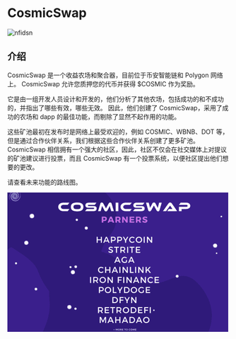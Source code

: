 # CosmicSwap




![nfidsn](\nfidsn.png)

## 介绍
<p>CosmicSwap 是一个收益农场和聚合器，目前位于币安智能链和 Polygon 网络上。 CosmicSwap 允许您质押您的代币并获得 $COSMIC 作为奖励。</p>
<p>它是由一组开发人员设计和开发的，他们分析了其他农场，包括成功的和不成功的，并指出了哪些有效，哪些无效。 因此，他们创建了 CosmicSwap，采用了成功的农场和 dapp 的最佳功能，而剔除了显然不起作用的功能。</p>
<p>这些矿池最初在发布时是网络上最受欢迎的，例如 COSMIC、WBNB、DOT 等，但是通过合作伙伴关系，我们根据这些合作伙伴关系创建了更多矿池。 CosmicSwap 相信拥有一个强大的社区，因此，社区不仅会在社交媒体上对提议的矿池建议进行投票，而且 CosmicSwap 有一个投票系统，以便社区提出他们想要的更改。</p>
<p>请查看未来功能的路线图。&nbsp;</p>

![nisad](nisad.png)
